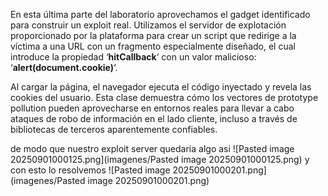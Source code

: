 En esta última parte del laboratorio aprovechamos el gadget identificado para construir un exploit real. Utilizamos el servidor de explotación proporcionado por la plataforma para crear un script que redirige a la víctima a una URL con un fragmento especialmente diseñado, el cual introduce la propiedad ‘**hitCallback**‘ con un valor malicioso: ‘**alert(document.cookie)**‘.

Al cargar la página, el navegador ejecuta el código inyectado y revela las cookies del usuario. Esta clase demuestra cómo los vectores de prototype pollution pueden aprovecharse en entornos reales para llevar a cabo ataques de robo de información en el lado cliente, incluso a través de bibliotecas de terceros aparentemente confiables.

de modo que nuestro exploit server quedaria algo asi
![Pasted image 20250901000125.png](imagenes/Pasted image 20250901000125.png)
y con esto lo resolvemos
![Pasted image 20250901000201.png](imagenes/Pasted image 20250901000201.png)
